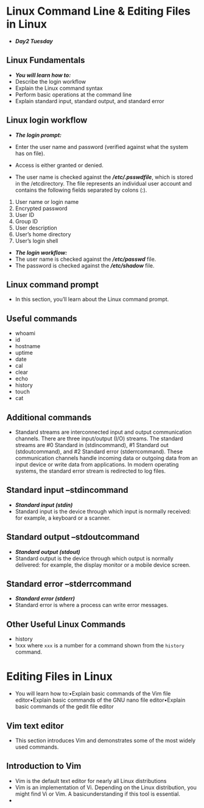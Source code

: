 # Linux Command Line & Editing Files in Linux
- ***Day2 Tuesday***

## Linux Fundamentals
- ***You will learn how to:***
- Describe the login workflow
- Explain the Linux command syntax
- Perform basic operations at the command line
- Explain standard input, standard output, and standard error

## Linux login workflow
- ***The login prompt:***
- Enter the user name and password (verified against what the system has on file).
- Access is either granted or denied.

- The user name is checked against the ***/etc/.psswdfile***, which is stored in the /etcdirectory. The file represents an individual user account and contains the following fields separated by colons (:).
1. User name or login name
2. Encrypted password
3. User ID
4. Group ID
5. User description
6. User’s home directory
7. User’s login shell

- ***The login workflow:***
- The user name is checked against the ***/etc/passwd*** file.
- The password is checked against the ***/etc/shadow*** file.

## Linux command prompt
- In this section, you’ll learn about the Linux command prompt.

## Useful commands
- whoami
- id
- hostname
- uptime
- date
- cal
- clear
- echo
- history
- touch
- cat

## Additional commands
- Standard streams are interconnected input and output communication channels. There are three input/output (I/O) streams. The standard streams are #0 Standard in (stdincommand), #1 Standard out (stdoutcommand), and #2 Standard error (stderrcommand). These communication channels handle incoming data or outgoing data from an input device or write data from applications. In modern operating systems, the standard error stream is redirected to log files.

## Standard input –stdincommand
- ***Standard input (stdin)***
- Standard input is the device through which input is normally received: for example, a keyboard or a scanner.

## Standard output –stdoutcommand
- ***Standard output (stdout)***
- Standard output is the device through which output is normally delivered: for example, the display monitor or a mobile device screen.

## Standard error –stderrcommand
- ***Standard error (stderr)***
- Standard error is where a process can write error messages.

## Other Useful Linux Commands
- history
- !xxx where `xxx` is a number for a command shown from the `history` command.


# Editing Files in Linux
- You will learn how to:•Explain basic commands of the Vim file editor•Explain basic commands of the GNU nano file editor•Explain basic commands of the gedit file editor

## Vim text editor
- This section introduces Vim and demonstrates some of the most widely used commands.

## Introduction to Vim
- Vim is the default text editor for nearly all Linux distributions
- Vim is an implementation of Vi. Depending on the Linux distribution, you might find Vi or Vim. A basicunderstanding if this tool is essential.
- 